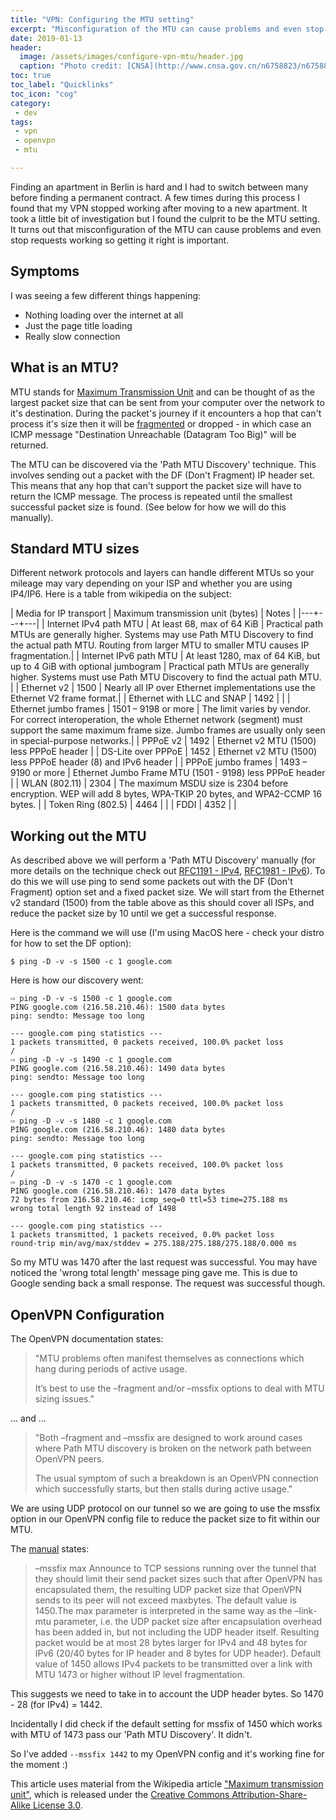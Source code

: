 ```yaml
---
title: "VPN: Configuring the MTU setting"
excerpt: "Misconfiguration of the MTU can cause problems and even stop it working so getting it right is important"
date: 2019-01-13
header:
  image: /assets/images/configure-vpn-mtu/header.jpg
  caption: "Photo credit: [CNSA](http://www.cnsa.gov.cn/n6758823/n6758844/n6760026/n6760035/c6805183/content.html)"
toc: true
toc_label: "Quicklinks"
toc_icon: "cog"
category:
 - dev
tags:
 - vpn
 - openvpn
 - mtu

---
```


Finding an apartment in Berlin is hard and I had to switch between many before finding a permanent 
contract. A few times during this process I found that my VPN stopped working after moving to a 
new apartment. It took a little bit of investigation but I found the culprit to be the MTU
setting. It turns out that misconfiguration of the MTU can cause problems and even stop requests 
working so getting it right is important. 

## Symptoms

I was seeing a few different things happening:
* Nothing loading over the internet at all
* Just the page title loading
* Really slow connection

## What is an MTU?
MTU stands for [Maximum Transmission Unit][1] and can be thought of as the largest packet size 
that can be sent from your computer over the network to it's destination. During the packet's 
journey if it encounters a hop that can't process it's size then it will be [fragmented][2] 
or dropped - in which case an ICMP message "Destination Unreachable (Datagram Too Big)" will be 
returned. 
 
The MTU can be discovered via the 'Path MTU Discovery' technique. This involves sending out a packet
with the DF (Don't Fragment) IP header set. This means that any hop that can't support the packet size
will have to return the ICMP message. The process is repeated until the smallest successful packet 
size is found. (See below for how we will do this manually).
 

## Standard MTU sizes 

Different network protocols and layers can handle different MTUs so your mileage may vary depending 
on your ISP and whether you are using IP4/IP6. Here is a table from wikipedia on the subject:


| Media for IP transport | Maximum transmission unit (bytes) | Notes |
|---+---+---|
| Internet IPv4 path MTU     | At least 68, max of 64 KiB | Practical path MTUs are generally higher. Systems may use Path MTU Discovery to find the actual path MTU. Routing from larger MTU to smaller MTU causes IP fragmentation.|
| Internet IPv6 path MTU     | At least 1280, max of 64 KiB, but up to 4 GiB with optional jumbogram |	Practical path MTUs are generally higher. Systems must use Path MTU Discovery to find the actual path MTU. |
| Ethernet v2	             | 1500                | Nearly all IP over Ethernet implementations use the Ethernet V2 frame format.|
| Ethernet with LLC and SNAP | 1492                | |
| Ethernet jumbo frames	     | 1501 – 9198 or more | The limit varies by vendor. For correct interoperation, the whole Ethernet network (segment) must support the same maximum frame size. Jumbo frames are usually only seen in special-purpose networks.|
| PPPoE v2	                 | 1492                | Ethernet v2 MTU (1500) less PPPoE header |
| DS-Lite over PPPoE	     | 1452	               | Ethernet v2 MTU (1500) less PPPoE header (8) and IPv6 header |
| PPPoE jumbo frames	     | 1493 – 9190 or more | Ethernet Jumbo Frame MTU (1501 - 9198) less PPPoE header |
| WLAN (802.11)              | 2304                | The maximum MSDU size is 2304 before encryption. WEP will add 8 bytes, WPA-TKIP 20 bytes, and WPA2-CCMP 16 bytes. |
| Token Ring (802.5)	     | 4464	               | |
| FDDI	                     | 4352                | |	


## Working out the MTU

As described above we will perform a 'Path MTU Discovery' manually 
(for more details on the technique check out [RFC1191 - IPv4][3], [RFC1981 - IPv6][4]). To do this we will use ping to
send some packets out with the DF (Don't Fragment) option set and a fixed packet size. We will start
from the Ethernet v2 standard (1500) from the table above as this should cover all ISPs, and reduce 
the packet size by 10 until we get a successful response.

Here is the command we will use (I'm using MacOS here - check your distro for how to set the DF 
option):
```
$ ping -D -v -s 1500 -c 1 google.com

```

Here is how our discovery went:
```
⇨ ping -D -v -s 1500 -c 1 google.com
PING google.com (216.58.210.46): 1500 data bytes
ping: sendto: Message too long

--- google.com ping statistics ---
1 packets transmitted, 0 packets received, 100.0% packet loss
/
⇨ ping -D -v -s 1490 -c 1 google.com
PING google.com (216.58.210.46): 1490 data bytes
ping: sendto: Message too long

--- google.com ping statistics ---
1 packets transmitted, 0 packets received, 100.0% packet loss
/
⇨ ping -D -v -s 1480 -c 1 google.com
PING google.com (216.58.210.46): 1480 data bytes
ping: sendto: Message too long

--- google.com ping statistics ---
1 packets transmitted, 0 packets received, 100.0% packet loss
/
⇨ ping -D -v -s 1470 -c 1 google.com
PING google.com (216.58.210.46): 1470 data bytes
72 bytes from 216.58.210.46: icmp_seq=0 ttl=53 time=275.188 ms
wrong total length 92 instead of 1498

--- google.com ping statistics ---
1 packets transmitted, 1 packets received, 0.0% packet loss
round-trip min/avg/max/stddev = 275.188/275.188/275.188/0.000 ms
```

So my MTU was 1470 after the last request was successful. You may have noticed the 'wrong total 
length' message ping gave me. This is due to Google sending back a small response. The request was
successful though. 

## OpenVPN Configuration

The OpenVPN documentation states:


>"MTU problems often manifest themselves as connections which hang during periods of active usage.
> 
>It’s best to use the –fragment and/or –mssfix options to deal with MTU sizing issues."
 
... and ...

>"Both –fragment and –mssfix are designed to work around cases where Path MTU discovery is broken on 
the network path between OpenVPN peers.
>
>The usual symptom of such a breakdown is an OpenVPN connection which successfully starts, but 
then stalls during active usage."

We are using UDP protocol on our tunnel so we are going to use the mssfix option in our OpenVPN 
config file to reduce the packet size to fit within our MTU.

The [manual][5] states:

>–mssfix max
Announce to TCP sessions running over the tunnel that they should limit their send packet sizes 
such that after OpenVPN has encapsulated them, the resulting UDP packet size that OpenVPN sends 
to its peer will not exceed maxbytes. The default value is 1450.The max parameter is interpreted 
in the same way as the –link-mtu parameter, i.e. the UDP packet size after encapsulation overhead 
has been added in, but not including the UDP header itself. Resulting packet would be at most 
28 bytes larger for IPv4 and 48 bytes for IPv6 (20/40 bytes for IP header and 8 bytes for UDP 
header). Default value of 1450 allows IPv4 packets to be transmitted over a link with MTU 1473 or 
higher without IP level fragmentation. 


This suggests we need to take in to account the UDP header bytes. So 1470 - 28 (for IPv4) = 1442.

Incidentally I did check if the default setting for mssfix of 1450 which works with MTU of 1473
pass our 'Path MTU Discovery'. It didn't. 

So I've added ```--mssfix 1442``` to my OpenVPN config and it's working fine for the moment :)



This article uses material from the Wikipedia article 
<a href="https://en.wikipedia.org/wiki/Maximum_transmission_unit">"Maximum transmission unit"</a>, 
which is released under the <a href="https://creativecommons.org/licenses/by-sa/3.0/">Creative 
Commons Attribution-Share-Alike License 3.0</a>.

[1]: https://en.wikipedia.org/wiki/Maximum_transmission_unit
[2]: https://en.wikipedia.org/wiki/IP_fragmentation
[3]: https://tools.ietf.org/html/rfc1191
[4]: https://tools.ietf.org/html/rfc1981
[5]: https://openvpn.net/community-resources/reference-manual-for-openvpn-2-4/
